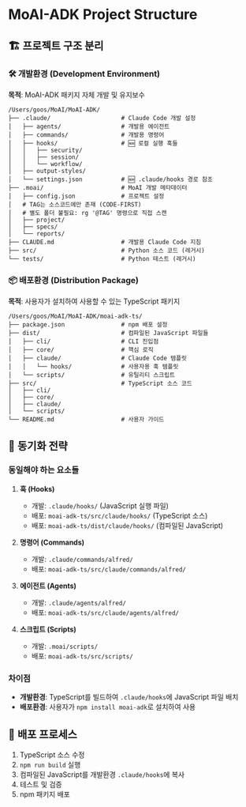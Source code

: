 # MoAI-ADK Project Structure

## 🏗️ 프로젝트 구조 분리

### 🛠️ 개발환경 (Development Environment)

**목적**: MoAI-ADK 패키지 자체 개발 및 유지보수

```
/Users/goos/MoAI/MoAI-ADK/
├── .claude/                    # Claude Code 개발 설정
│   ├── agents/                 # 개발용 에이전트
│   ├── commands/               # 개발용 명령어
│   ├── hooks/                  # 🆕 로컬 실행 훅들
│   │   ├── security/
│   │   ├── session/
│   │   └── workflow/
│   ├── output-styles/
│   └── settings.json           # 🆕 .claude/hooks 경로 참조
├── .moai/                      # MoAI 개발 메타데이터
│   ├── config.json             # 프로젝트 설정
│   # TAG는 소스코드에만 존재 (CODE-FIRST)
│   # 별도 폴더 불필요: rg '@TAG' 명령으로 직접 스캔
│   ├── project/
│   ├── specs/
│   └── reports/
├── CLAUDE.md                   # 개발용 Claude Code 지침
├── src/                        # Python 소스 코드 (레거시)
└── tests/                      # Python 테스트 (레거시)
```

### 📦 배포환경 (Distribution Package)

**목적**: 사용자가 설치하여 사용할 수 있는 TypeScript 패키지

```
/Users/goos/MoAI/MoAI-ADK/moai-adk-ts/
├── package.json                # npm 배포 설정
├── dist/                       # 컴파일된 JavaScript 파일들
│   ├── cli/                    # CLI 진입점
│   ├── core/                   # 핵심 로직
│   ├── claude/                 # Claude Code 템플릿
│   │   └── hooks/              # 사용자용 훅 템플릿
│   └── scripts/                # 유틸리티 스크립트
├── src/                        # TypeScript 소스 코드
│   ├── cli/
│   ├── core/
│   ├── claude/
│   └── scripts/
└── README.md                   # 사용자 가이드
```

## 🔄 동기화 전략

### 동일해야 하는 요소들

1. **훅 (Hooks)**
   - 개발: `.claude/hooks/` (JavaScript 실행 파일)
   - 배포: `moai-adk-ts/src/claude/hooks/` (TypeScript 소스)
   - 배포: `moai-adk-ts/dist/claude/hooks/` (컴파일된 JavaScript)

2. **명령어 (Commands)**
   - 개발: `.claude/commands/alfred/`
   - 배포: `moai-adk-ts/src/claude/commands/alfred/`

3. **에이전트 (Agents)**
   - 개발: `.claude/agents/alfred/`
   - 배포: `moai-adk-ts/src/claude/agents/alfred/`

4. **스크립트 (Scripts)**
   - 개발: `.moai/scripts/`
   - 배포: `moai-adk-ts/src/scripts/`

### 차이점

- **개발환경**: TypeScript를 빌드하여 `.claude/hooks`에 JavaScript 파일 배치
- **배포환경**: 사용자가 `npm install moai-adk`로 설치하여 사용

## 🚀 배포 프로세스

1. TypeScript 소스 수정
2. `npm run build` 실행
3. 컴파일된 JavaScript를 개발환경 `.claude/hooks`에 복사
4. 테스트 및 검증
5. npm 패키지 배포